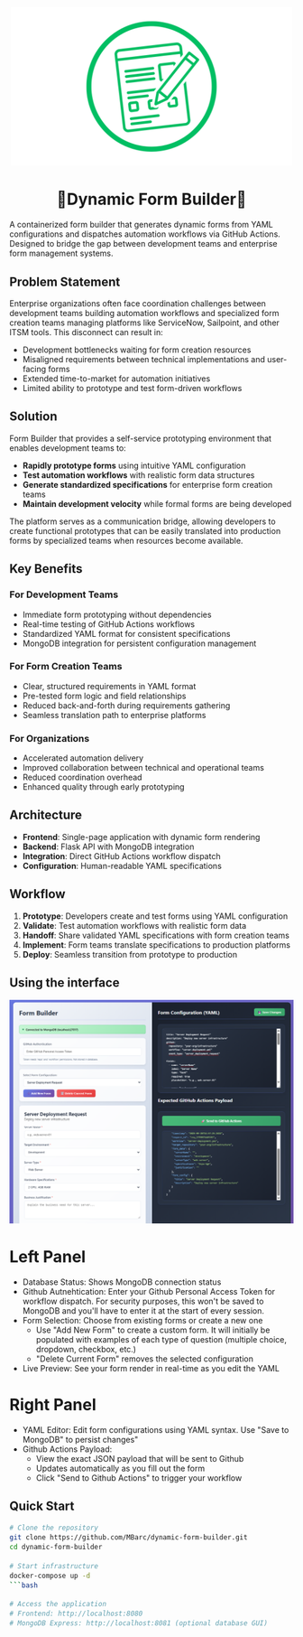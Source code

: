 <p align="center">
  <img src="pics/FormBuilderLogo.png" alt="Project Logo" width="500"/>
</p>

<h1 align="center">📝Dynamic Form Builder📝</h1>

A containerized form builder that generates dynamic forms from YAML configurations and dispatches automation workflows via GitHub Actions. Designed to bridge the gap between development teams and enterprise form management systems.

## Problem Statement

Enterprise organizations often face coordination challenges between development teams building automation workflows and specialized form creation teams managing platforms like ServiceNow, Sailpoint, and other ITSM tools. This disconnect can result in:

- Development bottlenecks waiting for form creation resources
- Misaligned requirements between technical implementations and user-facing forms
- Extended time-to-market for automation initiatives
- Limited ability to prototype and test form-driven workflows

## Solution

Form Builder that provides a self-service prototyping environment that enables development teams to:

- **Rapidly prototype forms** using intuitive YAML configuration
- **Test automation workflows** with realistic form data structures
- **Generate standardized specifications** for enterprise form creation teams
- **Maintain development velocity** while formal forms are being developed

The platform serves as a communication bridge, allowing developers to create functional prototypes that can be easily translated into production forms by specialized teams when resources become available.

## Key Benefits

### For Development Teams
- Immediate form prototyping without dependencies
- Real-time testing of GitHub Actions workflows
- Standardized YAML format for consistent specifications
- MongoDB integration for persistent configuration management

### For Form Creation Teams
- Clear, structured requirements in YAML format
- Pre-tested form logic and field relationships
- Reduced back-and-forth during requirements gathering
- Seamless translation path to enterprise platforms

### For Organizations
- Accelerated automation delivery
- Improved collaboration between technical and operational teams
- Reduced coordination overhead
- Enhanced quality through early prototyping

## Architecture

- **Frontend**: Single-page application with dynamic form rendering
- **Backend**: Flask API with MongoDB integration
- **Integration**: Direct GitHub Actions workflow dispatch
- **Configuration**: Human-readable YAML specifications

## Workflow

1. **Prototype**: Developers create and test forms using YAML configuration
2. **Validate**: Test automation workflows with realistic form data
3. **Handoff**: Share validated YAML specifications with form creation teams
4. **Implement**: Form teams translate specifications to production platforms
5. **Deploy**: Seamless transition from prototype to production

## Using the interface
![Form Builder Interface](pics/FormBuilderExample.png)
# Left Panel
- Database Status: Shows MongoDB connection status
- Github Autnehtication: Enter your Github Personal Access Token for workflow dispatch. For security purposes, this won't be saved to MongoDB and you'll have to enter it at the start of every session.
- Form Selection: Choose from existing forms or create a new one
  - Use "Add New Form" to create a custom form. It will initially be populated with examples of each type of question (multiple choice, dropdown, checkbox, etc.)
  - "Delete Current Form" removes the selected configuration
- Live Preview: See your form render in real-time as you edit the YAML

# Right Panel
- YAML Editor: Edit form configurations using YAML syntax. Use "Save to MongoDB" to persist changes"
- Github Actions Payload: 
  - View the exact JSON payload that will be sent to Github
  - Updates automatically as you fill out the form
  - Click "Send to Github Actions" to trigger your workflow

## Quick Start
```bash
# Clone the repository
git clone https://github.com/MBarc/dynamic-form-builder.git
cd dynamic-form-builder

# Start infrastructure
docker-compose up -d 
```bash

# Access the application
# Frontend: http://localhost:8080
# MongoDB Express: http://localhost:8081 (optional database GUI)
